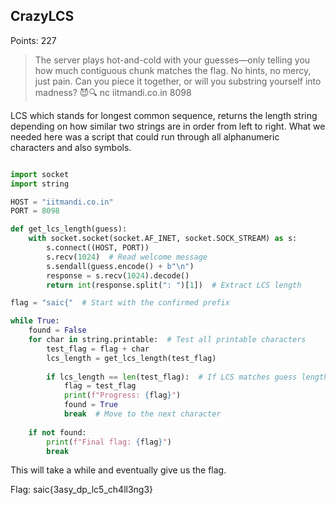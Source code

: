 ## CrazyLCS

Points: 227

> The server plays hot-and-cold with your guesses—only telling you how much contiguous chunk matches the flag. No hints, no mercy, just pain. Can you piece it together, or will you substring yourself into madness? 😈🔍
nc iitmandi.co.in 8098

LCS which stands for longest common sequence, returns the length string depending on how similar two strings are in order from left to right. What we needed here was a script that could run through all alphanumeric characters and also symbols.

```python

import socket
import string

HOST = "iitmandi.co.in"
PORT = 8098

def get_lcs_length(guess):
    with socket.socket(socket.AF_INET, socket.SOCK_STREAM) as s:
        s.connect((HOST, PORT))
        s.recv(1024)  # Read welcome message
        s.sendall(guess.encode() + b"\n")
        response = s.recv(1024).decode()
        return int(response.split(": ")[1])  # Extract LCS length

flag = "saic{"  # Start with the confirmed prefix

while True:
    found = False
    for char in string.printable:  # Test all printable characters
        test_flag = flag + char
        lcs_length = get_lcs_length(test_flag)
        
        if lcs_length == len(test_flag):  # If LCS matches guess length, it's correct
            flag = test_flag
            print(f"Progress: {flag}")
            found = True
            break  # Move to the next character
    
    if not found:
        print(f"Final flag: {flag}")
        break

```

This will take a while and eventually give us the flag. 

Flag: saic{3asy_dp_lc5_ch4ll3ng3}
